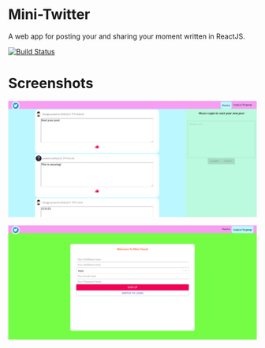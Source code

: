 # Mini-Twitter
A web app for posting your and sharing your moment written in ReactJS.

[![Build Status](https://www.travis-ci.org/JIangZeMingKuangTu/Mini-Twitter.svg?branch=master)](https://www.travis-ci.org/JIangZeMingKuangTu/Mini-Twitter)

# Screenshots
![Image text](https://raw.githubusercontent.com/JIangZeMingKuangTu/Mini-Twitter/master/screenshots/screenshot_1.png)

![Image text](https://raw.githubusercontent.com/JIangZeMingKuangTu/Mini-Twitter/master/screenshots/screenshot_2.png)
